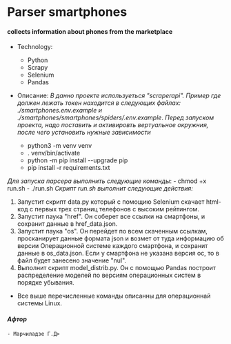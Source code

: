 # Parser smartphones
#### collects information about phones from the marketplace


* Technology:
    - Python
    - Scrapy
    - Selenium
    - Pandas

* Описание:
_В данно проекте используеться "scraperapi". Пример где должен лежать токен находится в следующих файлах: ./smartphones.env.example и ./smartphones/smartphones/spiders/.env.example_.
_Перед запуском проекта, надо поставить и активировть вертуальное окружния, после чего установить нужные зависимости_
    - python3 -m venv venv
    - . venv/bin/activate
    - python -m pip install --upgrade pip
    - pip install -r requirements.txt

_Для запуска парсера выполнить следующие команды_:
    - chmod +x run.sh
    - ./run.sh
_Скрипт run.sh выполнит следующие действия:_
1) Запустит скрипт data.py который с помощию Selenium скачает html-код с первых трех страниц телефонов с высоким рейтингом.
2) Запустит паука "href". Он соберет все ссылки на смартфоны, и сохранит данные в href_data.json.
3) Запустит паука "os". Он перейдет по всем скаченным ссылкам, просканирует данные формата json и возмет от туда информацию об версии Операционной системе каждого смартфона, и сохранит данные в os_data.json. Если у смартфона не указана версия ос, то в файл будет занесено значение "nul".
4) Выполнит скрипт model_distrib.py. Он с помощью Pandas построит распределение моделей по версиям операционных систем в порядке убывания.

* Все выше перечисленные команды описанны для операционнай системы Linux.

#### _Афтор_
    - Марчиладзе Г.Д>